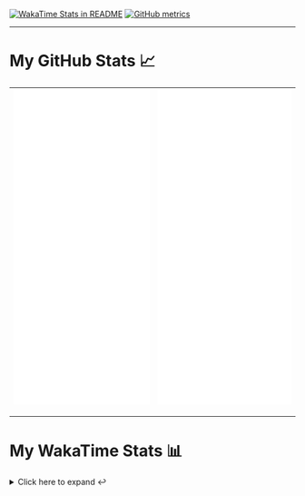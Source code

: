 [![WakaTime Stats in README](https://github.com/LOsioChico/LOsioChico/actions/workflows/waka.yml/badge.svg)](https://github.com/LOsioChico/LOsioChico/actions/workflows/waka.yml) [![GitHub metrics](https://github.com/LOsioChico/LOsioChico/actions/workflows/metrics.yml/badge.svg)](https://github.com/LOsioChico/LOsioChico/actions/workflows/metrics.yml)

---

# My GitHub Stats 📈

| ![](./assets/metrics.svg) | ![](./assets/metrics2.svg) |
| ------------------------- | -------------------------- |

---

# My WakaTime Stats 📊

<details>
<summary>Click here to expand ↩️</summary>
<br>

<!--START_SECTION:waka-->
![Code Time](http://img.shields.io/badge/Code%20Time-1%2C688%20hrs%2021%20mins-blue)

![Lines of code](https://img.shields.io/badge/From%20Hello%20World%20I%27ve%20Written-330.3%20thousand%20lines%20of%20code-blue)

**🐱 My GitHub Data** 

> 📦 536.3 kB Used in GitHub's Storage 
 > 
> 🏆 1,012 Contributions in the Year 2024
 > 
> 🚫 Not Opted to Hire
 > 
> 📜 18 Public Repositories 
 > 
> 🔑 29 Private Repositories 
 > 
**I'm a Night 🦉** 

```text
🌞 Morning                560 commits         ████░░░░░░░░░░░░░░░░░░░░░   14.83 % 
🌆 Daytime                1159 commits        ████████░░░░░░░░░░░░░░░░░   30.69 % 
🌃 Evening                1210 commits        ████████░░░░░░░░░░░░░░░░░   32.04 % 
🌙 Night                  847 commits         ██████░░░░░░░░░░░░░░░░░░░   22.43 % 
```
📅 **I'm Most Productive on Thursday** 

```text
Monday                   543 commits         ████░░░░░░░░░░░░░░░░░░░░░   14.38 % 
Tuesday                  590 commits         ████░░░░░░░░░░░░░░░░░░░░░   15.62 % 
Wednesday                430 commits         ███░░░░░░░░░░░░░░░░░░░░░░   11.39 % 
Thursday                 676 commits         ████░░░░░░░░░░░░░░░░░░░░░   17.90 % 
Friday                   577 commits         ████░░░░░░░░░░░░░░░░░░░░░   15.28 % 
Saturday                 660 commits         ████░░░░░░░░░░░░░░░░░░░░░   17.48 % 
Sunday                   300 commits         ██░░░░░░░░░░░░░░░░░░░░░░░   07.94 % 
```


📊 **This Week I Spent My Time On** 

```text
💬 Programming Languages: 
TypeScript               5 hrs 2 mins        ████████████████████░░░░░   80.79 % 
Scala                    41 mins             ███░░░░░░░░░░░░░░░░░░░░░░   11.04 % 
Nix                      8 mins              █░░░░░░░░░░░░░░░░░░░░░░░░   02.32 % 
Git                      5 mins              ░░░░░░░░░░░░░░░░░░░░░░░░░   01.46 % 
Python                   5 mins              ░░░░░░░░░░░░░░░░░░░░░░░░░   01.39 % 
```

**I Mostly Code in TypeScript** 

```text
TypeScript               27 repos            █████████████░░░░░░░░░░░░   52.94 % 
Scala                    5 repos             ██░░░░░░░░░░░░░░░░░░░░░░░   09.80 % 
Python                   3 repos             █░░░░░░░░░░░░░░░░░░░░░░░░   05.88 % 
Java                     2 repos             █░░░░░░░░░░░░░░░░░░░░░░░░   03.92 % 
Astro                    2 repos             █░░░░░░░░░░░░░░░░░░░░░░░░   03.92 % 
```




 Last Updated on 12/09/2024 00:57:59 UTC
<!--END_SECTION:waka-->

## </details>
